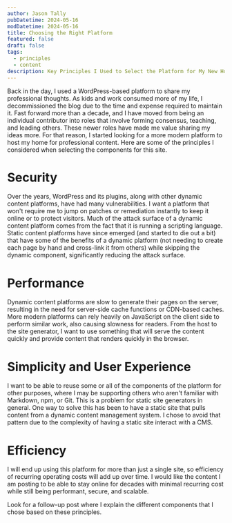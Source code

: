 ```yaml
---
author: Jason Tally
pubDatetime: 2024-05-16
modDatetime: 2024-05-16
title: Choosing the Right Platform
featured: false
draft: false
tags:
  - principles
  - content
description: Key Principles I Used to Select the Platform for My New Home for Content
---
```

Back in the day, I used a WordPress-based platform to share my professional thoughts. As kids and work consumed more of my life, I decommissioned the blog due to the time and expense required to maintain it. Fast forward more than a decade, and I have moved from being an individual contributor into roles that involve forming consensus, teaching, and leading others. These newer roles have made me value sharing my ideas more. For that reason, I started looking for a more modern platform to host my home for professional content. Here are some of the principles I considered when selecting the components for this site.

# Security

<p style="text-align: start">Over the years, WordPress and its plugins, along with other dynamic content platforms, have had many vulnerabilities. I want a platform that won't require me to jump on patches or remediation instantly to keep it online or to protect visitors. Much of the attack surface of a dynamic content platform comes from the fact that it is running a scripting language. Static content platforms have since emerged (and started to die out a bit) that have some of the benefits of a dynamic platform (not needing to create each page by hand and cross-link it from others) while skipping the dynamic component, significantly reducing the attack surface.</p>

# Performance

<p style="text-align: start">Dynamic content platforms are slow to generate their pages on the server, resulting in the need for server-side cache functions or CDN-based caches. More modern platforms can rely heavily on JavaScript on the client side to perform similar work, also causing slowness for readers. From the host to the site generator, I want to use something that will serve the content quickly and provide content that renders quickly in the browser.</p>

# Simplicity and User Experience

<p style="text-align: start">I want to be able to reuse some or all of the components of the platform for other purposes, where I may be supporting others who aren't familiar with Markdown, npm, or Git. This is a problem for static site generators in general. One way to solve this has been to have a static site that pulls content from a dynamic content management system. I chose to avoid that pattern due to the complexity of having a static site interact with a CMS.</p>

# Efficiency

<p style="text-align: start">I will end up using this platform for more than just a single site, so efficiency of recurring operating costs will add up over time. I would like the content I am posting to be able to stay online for decades with minimal recurring cost while still being performant, secure, and scalable.</p>

<p style="text-align: start">Look for a follow-up post where I explain the different components that I chose based on these principles.</p>